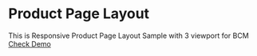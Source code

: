 # Product Page Layout
This is Responsive Product Page Layout Sample with 3 viewport for BCM <a href="http://rahatxp.github.io/bcm/">Check Demo</a>
